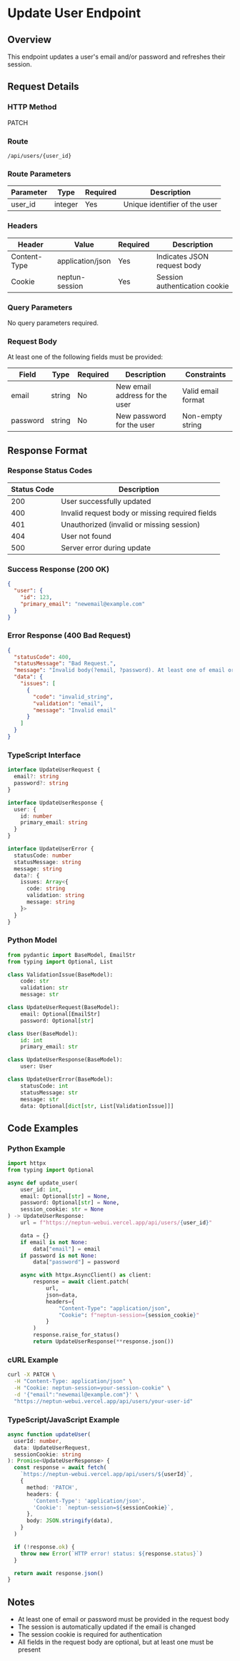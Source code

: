 # Update User Endpoint

## Overview

This endpoint updates a user's email and/or password and refreshes their session.

## Request Details

### HTTP Method

PATCH

### Route

`/api/users/{user_id}`

### Route Parameters

| Parameter | Type    | Required | Description                   |
| --------- | ------- | -------- | ----------------------------- |
| user_id   | integer | Yes      | Unique identifier of the user |

### Headers

| Header       | Value            | Required | Description                   |
| ------------ | ---------------- | -------- | ----------------------------- |
| Content-Type | application/json | Yes      | Indicates JSON request body   |
| Cookie       | neptun-session   | Yes      | Session authentication cookie |

### Query Parameters

No query parameters required.

### Request Body

At least one of the following fields must be provided:

| Field    | Type   | Required | Description                    | Constraints        |
| -------- | ------ | -------- | ------------------------------ | ------------------ |
| email    | string | No       | New email address for the user | Valid email format |
| password | string | No       | New password for the user      | Non-empty string   |

## Response Format

### Response Status Codes

| Status Code | Description                                     |
| ----------- | ----------------------------------------------- |
| 200         | User successfully updated                       |
| 400         | Invalid request body or missing required fields |
| 401         | Unauthorized (invalid or missing session)       |
| 404         | User not found                                  |
| 500         | Server error during update                      |

### Success Response (200 OK)

```json
{
  "user": {
    "id": 123,
    "primary_email": "newemail@example.com"
  }
}
```

### Error Response (400 Bad Request)

```json
{
  "statusCode": 400,
  "statusMessage": "Bad Request.",
  "message": "Invalid body(?email, ?password). At least one of email or password is required.",
  "data": {
    "issues": [
      {
        "code": "invalid_string",
        "validation": "email",
        "message": "Invalid email"
      }
    ]
  }
}
```

### TypeScript Interface

```typescript
interface UpdateUserRequest {
  email?: string
  password?: string
}

interface UpdateUserResponse {
  user: {
    id: number
    primary_email: string
  }
}

interface UpdateUserError {
  statusCode: number
  statusMessage: string
  message: string
  data?: {
    issues: Array<{
      code: string
      validation: string
      message: string
    }>
  }
}
```

### Python Model

```python
from pydantic import BaseModel, EmailStr
from typing import Optional, List

class ValidationIssue(BaseModel):
    code: str
    validation: str
    message: str

class UpdateUserRequest(BaseModel):
    email: Optional[EmailStr]
    password: Optional[str]

class User(BaseModel):
    id: int
    primary_email: str

class UpdateUserResponse(BaseModel):
    user: User

class UpdateUserError(BaseModel):
    statusCode: int
    statusMessage: str
    message: str
    data: Optional[dict[str, List[ValidationIssue]]]
```

## Code Examples

### Python Example

```python
import httpx
from typing import Optional

async def update_user(
    user_id: int,
    email: Optional[str] = None,
    password: Optional[str] = None,
    session_cookie: str = None
) -> UpdateUserResponse:
    url = f"https://neptun-webui.vercel.app/api/users/{user_id}"

    data = {}
    if email is not None:
        data["email"] = email
    if password is not None:
        data["password"] = password

    async with httpx.AsyncClient() as client:
        response = await client.patch(
            url,
            json=data,
            headers={
                "Content-Type": "application/json",
                "Cookie": f"neptun-session={session_cookie}"
            }
        )
        response.raise_for_status()
        return UpdateUserResponse(**response.json())
```

### cURL Example

```bash
curl -X PATCH \
  -H "Content-Type: application/json" \
  -H "Cookie: neptun-session=your-session-cookie" \
  -d '{"email":"newemail@example.com"}' \
  "https://neptun-webui.vercel.app/api/users/your-user-id"
```

### TypeScript/JavaScript Example

```typescript
async function updateUser(
  userId: number,
  data: UpdateUserRequest,
  sessionCookie: string
): Promise<UpdateUserResponse> {
  const response = await fetch(
    `https://neptun-webui.vercel.app/api/users/${userId}`,
    {
      method: 'PATCH',
      headers: {
        'Content-Type': 'application/json',
        'Cookie': `neptun-session=${sessionCookie}`,
      },
      body: JSON.stringify(data),
    }
  )

  if (!response.ok) {
    throw new Error(`HTTP error! status: ${response.status}`)
  }

  return await response.json()
}
```

## Notes

- At least one of email or password must be provided in the request body
- The session is automatically updated if the email is changed
- The session cookie is required for authentication
- All fields in the request body are optional, but at least one must be present
